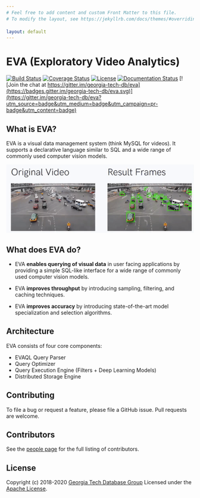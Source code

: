 ```yaml
---
# Feel free to add content and custom Front Matter to this file.
# To modify the layout, see https://jekyllrb.com/docs/themes/#overriding-theme-defaults

layout: default
---
```


# EVA (Exploratory Video Analytics)

[![Build Status](https://travis-ci.org/georgia-tech-db/eva.svg?branch=master)](https://travis-ci.com/georgia-tech-db/eva)
[![Coverage Status](https://coveralls.io/repos/github/georgia-tech-db/eva/badge.svg?branch=master)](https://coveralls.io/github/georgia-tech-db/eva?branch=master)
[![License](https://img.shields.io/badge/License-Apache%202.0-blue.svg)](https://opensource.org/licenses/Apache-2.0)
[![Documentation Status](https://readthedocs.org/projects/exvian/badge/?version=latest)](https://evagatech.readthedocs.io/en/latest/index.html) [![Join the chat at https://gitter.im/georgia-tech-db/eva](https://badges.gitter.im/georgia-tech-db/eva.svg)](https://gitter.im/georgia-tech-db/eva?utm_source=badge&utm_medium=badge&utm_campaign=pr-badge&utm_content=badge)

## What is EVA?

EVA is a visual data management system (think MySQL for videos). It supports a declarative language similar to SQL and a wide range of commonly used  computer vision models.

![](https://github.com/georgia-tech-db/eva/blob/website/car.gif)

## What does EVA do?

* EVA **enables querying of visual data** in user facing applications by providing a simple SQL-like interface for a wide range of commonly used computer vision models.

* EVA **improves throughput** by introducing sampling, filtering, and caching techniques.

* EVA **improves accuracy** by introducing state-of-the-art model specialization and selection algorithms.

## Architecture

EVA consists of four core components:

* EVAQL Query Parser
* Query Optimizer
* Query Execution Engine (Filters + Deep Learning Models)
* Distributed Storage Engine

## Contributing

To file a bug or request a feature, please file a GitHub issue. Pull requests are welcome.

## Contributors

See the [people page](https://github.com/georgia-tech-db/eva/graphs/contributors) for the full listing of contributors.

## License
Copyright (c) 2018-2020 [Georgia Tech Database Group](http://db.cc.gatech.edu/)
Licensed under the [Apache License](LICENSE).
